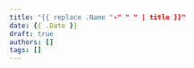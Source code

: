 ```yaml
---
title: "{{ replace .Name "-" " " | title }}"
date: {{ .Date }}
draft: true
authors: []
tags: []
---
```


